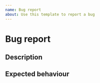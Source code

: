 ```yaml
---
name: Bug report
about: Use this template to report a bug
---
```


# Bug report

## Description


## Expected behaviour

<!-- This is optional section, fill only if you have some ideas -->
<!-- ## Possible solution suggestion -->
